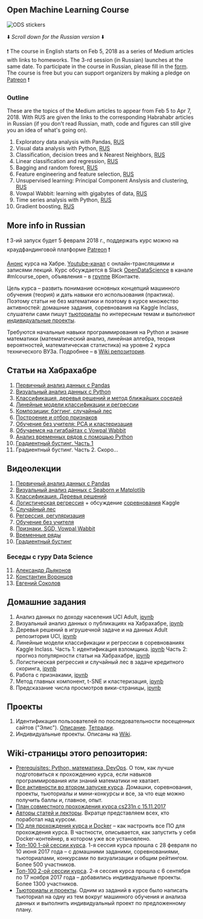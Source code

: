 ## Open Machine Learning Course

![ODS stickers](https://github.com/Yorko/mlcourse_open/blob/master/img/ods_stickers.jpg)

:arrow_down: *Scroll down for the Russian version* :arrow_down:

:exclamation: The course in English starts on Feb 5, 2018 as a series of Medium articles with links to homeworks. The 3-rd session (in Russian) launches at the same date. To participate in the course in Russian, please fill in the [form](https://goo.gl/MgsAr3). The course is free but you can support organizers by making a pledge on [Patreon](https://www.patreon.com/ods_mlcourse) :exclamation:

### Outline
These are the topics of the Medium articles to appear from Feb 5 to Apr 7, 2018. With RUS are given the links to the corresponding Habrahabr articles in Russian (if you don't read Russian, math, code and figures can still give you an idea of what's going on). 
1. Exploratory data analysis with Pandas, [RUS](https://habrahabr.ru/company/ods/blog/322626/)
2. Visual data analysis with Python, [RUS](https://habrahabr.ru/company/ods/blog/323210/)
3. Classification, decision trees and k Nearest Neighbors, [RUS](https://habrahabr.ru/company/ods/blog/322534/)
4. Linear classification and regression, [RUS](https://habrahabr.ru/company/ods/blog/323890/)
5. Bagging and random forest, [RUS](https://habrahabr.ru/company/ods/blog/324402/)
6. Feature engineering and feature selection, [RUS](https://habrahabr.ru/company/ods/blog/325422/)
7. Unsupervised learning: Principal Component Anslysis and clustering, [RUS](https://habrahabr.ru/company/ods/blog/325654/)
8. Vowpal Wabbit: learning with gigabytes of data, [RUS](https://habrahabr.ru/company/ods/blog/326418/)
9. Time series analysis with Python, [RUS](https://habrahabr.ru/company/ods/blog/327242/)
10. Gradient boosting, [RUS](https://habrahabr.ru/company/ods/blog/327250/) 

## More info in Russian

:exclamation: 3-ий запуск будет 5 февраля 2018 г., поддержать курс можно на краудфандинговой платформе [Patreon](https://www.patreon.com/ods_mlcourse) :exclamation:

[Анонс](https://habrahabr.ru/company/ods/blog/344044/) курса на Хабре. [Youtube-канал](https://www.youtube.com/playlist?list=PLVlY_7IJCMJdgcCtQfzj5j8OVB_Y0GJCl) c онлайн-трансляциями и записями лекций.
Курс обсуждается в Slack [OpenDataScience](http://ods.ai/) в канале #mlcourse_open, объявления – в [группе](https://vk.com/club158557357) ВКонтакте.

Цель курса – развить понимание основных концепций машинного обучения (теория) и дать навыки его использования (практика). Поэтому статьи не без математики и поэтому в курсе множество активностей: домашние задания, соревнования на Kaggle Inclass, слушатели сами пишут [тьюториалы](https://goo.gl/6T53d7) по интересным темам и выполняют [индивидуальные проекты](https://goo.gl/KHB4cL). 

Требуются начальные навыки программирования на Python и знание математики (математический анализ, линейная алгебра, теория вероятностей, математическая статистика) на уровне 2 курса технического ВУЗа. Подробнее – в [Wiki репозитория](https://github.com/Yorko/mlcourse_open/wiki/Prerequisites:-Python,-математика,-DevOps). 

## Статьи на Хабрахабре
1. [Первичный анализ данных с Pandas](https://habrahabr.ru/company/ods/blog/322626/)
2. [Визуальный анализ данных с Python](https://habrahabr.ru/company/ods/blog/323210/)
3. [Классификация, деревья решений и метод ближайших соседей](https://habrahabr.ru/company/ods/blog/322534/)
4. [Линейные модели классификации и регрессии](https://habrahabr.ru/company/ods/blog/323890/)
5. [Композиции: бэггинг, случайный лес](https://habrahabr.ru/company/ods/blog/324402/)
6. [Построение и отбор признаков](https://habrahabr.ru/company/ods/blog/325422/)
7. [Обучение без учителя: PCA и кластеризация](https://habrahabr.ru/company/ods/blog/325654/)
8. [Обучаемся на гигабайтах с Vowpal Wabbit](https://habrahabr.ru/company/ods/blog/326418/)
9. [Анализ временных рядов с помощью Python](https://habrahabr.ru/company/ods/blog/327242/)
10. [Градиентный бустинг. Часть 1](https://habrahabr.ru/company/ods/blog/327250/) 
11. Градиентный бустинг. Часть 2. Скоро...

## Видеолекции
1. [Первичный анализ данных с Pandas](https://www.youtube.com/watch?v=dEFxoyJhm3Y)
2. [Визуальный анализ данных с Seaborn и Matplotlib](https://www.youtube.com/watch?v=vm63p8Od0bM)
3. [Классификация. Деревья решений](https://www.youtube.com/watch?v=p9Hny3Cs6rk)
4. [Логистическая регрессия](https://www.youtube.com/watch?v=oTXGQ-_oqvI) + обсуждение [соревнования](https://inclass.kaggle.com/c/catch-me-if-you-can-intruder-detection-through-webpage-session-tracking2) Kaggle
5. [Случайный лес](https://www.youtube.com/watch?v=G0DmuuFeC30)
6. [Регрессия, регуляризация](https://www.youtube.com/watch?v=c_EsDMF3rsI)
7. [Обучение без учителя](https://www.youtube.com/watch?v=qmW968tw3AM)
8. [Признаки, SGD, Vowpal Wabbit](https://www.youtube.com/watch?v=MnLc7xKSAsk)
9. [Временные ряды](https://youtu.be/nQjul-5_0_M)
10. [Градиентный бустинг](https://youtu.be/x5Bz9ChD7N0)

### Беседы с гуру Data Science
11. [Александр Дьяконов](https://www.youtube.com/watch?v=qV3yjIyj7Dc)
12. [Константин Воронцов](https://youtu.be/DR3mgnEKRgI)
13. [Евгений Соколов](https://youtu.be/Dmkx6KGrjx8)

## Домашние задания
1. Анализ данных по доходу населения UCI Adult, [ipynb](https://github.com/Yorko/mlcourse_open/blob/master/jupyter_notebooks/homeworks/hw01_adult_pandas.ipynb)
2. Визуальный анализ данных о публикациях на Хабрахабре, [ipynb](https://github.com/Yorko/mlcourse_open/blob/master/jupyter_notebooks/homeworks/hw02_habr_visual_analysis.ipynb)
3. Деревья решений в игрушечной задаче и на данных Adult репозитория UCI, [ipynb](https://github.com/Yorko/mlcourse_open/blob/master/jupyter_notebooks/homeworks/hw03_decision_trees.ipynb)
4. Линейные модели классификации и регрессии в соревнованиях Kaggle Inclass. Часть 1: идентификация взломщика. [ipynb](https://github.com/Yorko/mlcourse_open/blob/master/jupyter_notebooks/homeworks/hw04_part1_websites_logistic_regression.ipynb) Часть 2: прогноз популярности статьи на Хабрахабре, [ipynb](https://github.com/Yorko/mlcourse_open/blob/master/jupyter_notebooks/homeworks/hw04_part2_habr_popularity_ridge.ipynb)
5. Логистическая регрессия и случайный лес в задаче кредитного скоринга, [ipynb](https://github.com/Yorko/mlcourse_open/blob/master/jupyter_notebooks/homeworks/hw05_logit_rf_credit_scoring.ipynb)
6. Работа с признаками, [ipynb](https://github.com/Yorko/mlcourse_open/blob/master/jupyter_notebooks/homeworks/hw06_features.ipynb)
7. Метод главных компонент, t-SNE и кластеризация, [ipynb](https://github.com/Yorko/mlcourse_open/blob/master/jupyter_notebooks/homeworks/hw07_pca_tsne_clustering.ipynb)
8. Предсказание числа просмотров вики-страницы, [ipynb](https://github.com/Yorko/mlcourse_open/blob/master/jupyter_notebooks/homeworks/hw09_time_series.ipynb)

## Проекты
1. Идентификация пользователей по последовательности посещенных сайтов ("Элис"). [Описание](https://goo.gl/uWLMPd). [Тетрадки](https://github.com/Yorko/mlcourse_open/blob/master/jupyter_notebooks/project_alice).
2. Индивидуальные проекты. Описаны на [Wiki](https://goo.gl/cJbw7V).

## Wiki-страницы этого репозитория:


 - [Prerequisites: Python, математика, DevOps](https://github.com/Yorko/mlcourse_open/wiki/Prerequisites:-Python,-математика,-DevOps). О том, как лучше подготовиться к прохождению курса, если навыков программирования или знаний математики не хватает.
  - [Все активности во втором запуске курса](https://goo.gl/cJbw7V). Домашки, соревнования, проекты, тьюториалы и мини-конкурсы и все, за что еще можно получить баллы и, главное, опыт.
 - [План совместного прохождения курса cs231n c 15.11.2017](https://goo.gl/rQmctS)
 - [Авторы статей и лекторы](https://github.com/Yorko/mlcourse_open/wiki/Авторы-статей-и-лекторы). Вкратце представляем всех, кто поработал над курсом.
 - [ПО для прохождения курса и Docker](https://github.com/Yorko/mlcourse_open/wiki/ПО-для-прохождения-курса-и-Docker) – как настроить все ПО для прохождения курса. В частности, описывается, как запустить у себя Docker-контейнер, в котором уже все установлено.
 - [Топ-100 1-ой сессии курса](https://github.com/Yorko/mlcourse_open/wiki/Топ-100-участников-открытого-курса-OpenDataScience-по-машинному-обучению). 1-я сессия курса прошла с 28 февраля по 10 июня 2017 года – с домашними заданими, соревнованиями, тьюториалами, конкурсами по визуализации и общим рейтингом. Более 500 участников.
 - [Топ-100 2-ой сессии курса](https://github.com/Yorko/mlcourse_open/wiki/Топ-100-участников-открытого-курса-OpenDataScience-по-машинному-обучению.-2-запуск).  2-я сессия курса прошла с 6 сентября по 17 ноября 2017 года – добавились индивидуальные проекты. Более 1300 участников.
 - [Тьюториалы и проекты](https://github.com/Yorko/mlcourse_open/wiki/Индивидуальные-проекты-и-тьюториалы). Одним из заданий в курсе было написать тьюториал на одну из тем вокруг машинного обучения и анализа данных и выполнить индивидуальный проект по предложенному плану.
